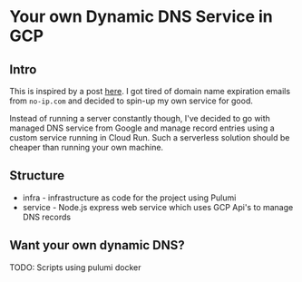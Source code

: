 # Your own Dynamic DNS Service in GCP

## Intro

This is inspired by a post [here](https://www.davd.io/build-your-own-dynamic-dns-in-5-minutes/). I got tired of domain name expiration emails from `no-ip.com` and decided to spin-up my own service for good.

Instead of running a server constantly though, I've decided to go with managed DNS service from Google and manage record entries using a custom service running in Cloud Run. Such a serverless solution should be cheaper than running your own machine.

## Structure

- infra - infrastructure as code for the project using Pulumi
- service - Node.js express web service which uses GCP Api's to manage DNS records

## Want your own dynamic DNS?

TODO: Scripts using pulumi docker
```
```
